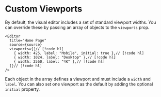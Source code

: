 # Custom Viewports

By default, the visual editor includes a set of standard viewport widths.
You can override these by passing an array of objects to the `viewports` prop.

```tsx showLineNumbers
<Editor
  title="Home Page"
  source={source}
  viewports={[// [!code hl]
    { width: 425, label: "Mobile", initial: true },// [!code hl]
    { width: 1024, label: "Desktop" },// [!code hl]
    { width: 2560, label: "4K" },// [!code hl]
  ]}// [!code hl]
/>
```

Each object in the array defines a viewport and must include a `width` and `label`. You can also set one viewport as the default by adding the optional `initial` property.
